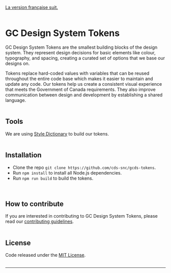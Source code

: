 [La version française suit.]()
<br/>
<br/>
# GC Design System Tokens

GC Design System Tokens are the smallest building blocks of the design system. They represent design decisions for basic elements like colour, typography, and spacing, creating a curated set of options that we base our designs on.

Tokens replace hard-coded values with variables that can be reused throughout the entire code base which makes it easier to maintain and update any code. Our tokens help us create a consistent visual experience that meets the Government of Canada requirements. They also improve communication between design and development by establishing a shared language.
<br/>
<br/>
## Tools

We are using [Style Dictionary](https://amzn.github.io/style-dictionary/#/) to build our tokens.
<br/>
<br/>
## Installation

- Clone the repo `git clone https://github.com/cds-snc/gcds-tokens`.
- Run `npm install` to install all Node.js dependencies.
- Run `npm run build` to build the tokens.
<br/>

## How to contribute

If you are interested in contributing to GC Design System Tokens, please read our [contributing guidelines](https://github.com/cds-snc/gcds-tokens/blob/main/CONTRIBUTING.md).
<br/>
<br/>
## License
Code released under the [MIT License](https://github.com/cds-snc/gcds-tokens/blob/main/LICENSE).
<br/>
<br/>
______________________
